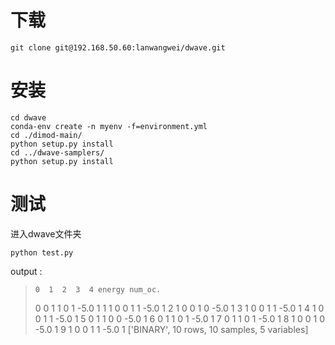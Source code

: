 # 下载
  ```
  git clone git@192.168.50.60:lanwangwei/dwave.git
  ```

# 安装
  ```
  cd dwave 
  conda-env create -n myenv -f=environment.yml
  cd ./dimod-main/
  python setup.py install
  cd ../dwave-samplers/
  python setup.py install
  ```

# 测试

  进入dwave文件夹
  ```
  python test.py
  ```
  output : 

>     0  1  2  3  4 energy num_oc.
> 0  0  1  1  0  1   -5.0       1
> 1  1  0  0  1  1   -5.0       1
> 2  1  0  0  1  0   -5.0       1
> 3  1  0  0  1  1   -5.0       1
> 4  1  0  0  1  1   -5.0       1
> 5  0  1  1  0  0   -5.0       1
> 6  0  1  1  0  1   -5.0       1
> 7  0  1  1  0  1   -5.0       1
> 8  1  0  0  1  0   -5.0       1
> 9  1  0  0  1  1   -5.0       1
> ['BINARY', 10 rows, 10 samples, 5 variables]
